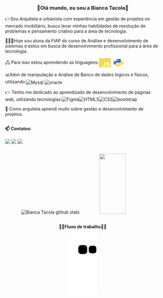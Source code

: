 <html>
  <head>
    <h3 align="center">👋Olá mundo, eu sou a Bianca Tacola👋</h3>
  </head>
  <body>
    <div>
    <p>👉Sou Arquiteta e urbanista com experiência em gestão de projetos no mercado imobiliário, busco levar minhas habilidades de resolução de problemas e pensamento criativo para a área de tecnologia. </p>  
    <p>👩🏻‍🎓Hoje sou aluna da FIAP do curso de Análise e desenvolvimento de sistemas e estou em busca de desenvolvimento profissional para a área de tecnologia. </p>
    <p>🖧 Para isso estou aprendendo as linguagens:<img align="center" alt="Js" height="30" width="40" src="https://raw.githubusercontent.com/devicons/devicon/master/icons/javascript/javascript-plain.svg">  <img align="center" alt="Python" height="30" width="40" src="https://raw.githubusercontent.com/devicons/devicon/master/icons/python/python-original.svg"></p>
    <p>📊Além de manipulação e Análise de Banco de dados lógicos e físicos, utilizando:<img align="center" alt="Mysql" height="30" width="70" src="https://img.shields.io/badge/MySQL-005C84?style=for-the-badge&logo=mysql&logoColor=white">  <img align="center" alt="oracle" height="30" width="70" src="https://img.shields.io/badge/Oracle-F80000?style=for-the-badge&logo=Oracle&logoColor=white"></p>
    <p>👉 Tenho me dedicado ao aprendizado de desenvolvimento de páginas web, utilizando tecnologias:<img alt="Figma" height="30" width="70" src="https://cdn.jsdelivr.net/gh/devicons/devicon/icons/figma/figma-original.svg" /><img  alt="HTML5" height="30" width="70" src="https://cdn.jsdelivr.net/gh/devicons/devicon/icons/html5/html5-original-wordmark.svg" /><img  alt="CSS" height="30" width="70"     src="https://cdn.jsdelivr.net/gh/devicons/devicon/icons/css3/css3-original.svg" /><img  alt="bootstrap" height="30" width="70" src="https://cdn.jsdelivr.net/gh/devicons/devicon/icons/bootstrap/bootstrap-original-wordmark.svg" /></p>
    <p>📐 Como arquiteta aprendi muito sobre gestão e desenvolvimento de projetos. </p>
  
##
<div>
<h4>📫 Contatos: </h4>

  <a href="https://instagram.com/biancasouza_tacola" target="_blank"><img src="https://img.shields.io/badge/-Instagram-%23E4405F?style=for-the-badge&logo=instagram&logoColor=white" target="_blank"></a>
 	<a href="https://discord.gg/Bianca Souza#3851" target="_blank"><img src="https://img.shields.io/badge/Discord-7289DA?style=for-the-badge&logo=discord&logoColor=white" target="_blank"></a> 
  <a href="https://www.linkedin.com/in/bianca-souza-tacola/" target="_blank"><img src="https://img.shields.io/badge/-LinkedIn-%230077B5?style=for-the-badge&logo=linkedin&logoColor=white" target="_blank"></a> </div>


##


<div align="center">  
  <img width="49%" height="195px" src="https://github-readme-stats.vercel.app/api?username=BiancaTacola&show_icons=true&count_private=true&hide_border=true&title_color=ff91a4&icon_color=ff91a4&text_color=c9d1d9&bg_color=0d1117" alt="Bianca Tacola github stats" /> 
  <img width="41%" height="195px" src="https://github-readme-stats.vercel.app/api/top-langs/?username=BiancaTacola&layout=compact&hide_border=true&title_color=ff91a4&text_color=ff91a4&bg_color=0d1117" /></div>

##
<h4 align="center">👩‍💻Fluxo de trabalho👩‍💻</h4> 
<div align="center">
  <img src="https://github.com/BiancaTacola/BiancaTacola/raw/output/github-contribution-grid-snake.svg" alt="Snake animation" style="max-width: 100%;">
</div>
  </body>
  </html>



